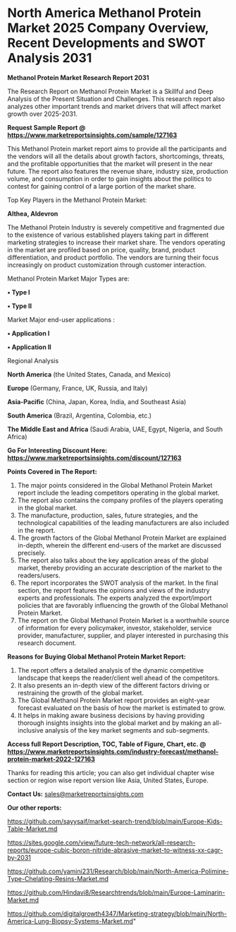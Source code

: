 # North America Methanol Protein Market 2025 Company Overview, Recent Developments and SWOT Analysis 2031

<strong>Methanol Protein Market Research Report 2031</strong>

The Research Report on Methanol Protein Market is a Skillful and Deep Analysis of the Present Situation and Challenges. This research report also analyzes other important trends and market drivers that will affect market growth over 2025-2031.

<strong>Request Sample Report @ <a href=https://www.marketreportsinsights.com/sample/127163>https://www.marketreportsinsights.com/sample/127163</a></strong>

This Methanol Protein market report aims to provide all the participants and the vendors will all the details about growth factors, shortcomings, threats, and the profitable opportunities that the market will present in the near future. The report also features the revenue share, industry size, production volume, and consumption in order to gain insights about the politics to contest for gaining control of a large portion of the market share.

Top Key Players in the Methanol Protein Market:

<strong>Althea, Aldevron</strong>

The Methanol Protein Industry is severely competitive and fragmented due to the existence of various established players taking part in different marketing strategies to increase their market share. The vendors operating in the market are profiled based on price, quality, brand, product differentiation, and product portfolio. The vendors are turning their focus increasingly on product customization through customer interaction.

Methanol Protein Market Major Types are:

<strong>• Type I

• Type II</strong>

Market Major end-user applications :

<strong>• Application I

• Application II</strong>

Regional Analysis

</u><strong><b>North America</b></strong> (the United States, Canada, and Mexico)

<strong><b>Europe </b></strong>(Germany, France, UK, Russia, and Italy)

<strong><b>Asia-Pacific</b></strong> (China, Japan, Korea, India, and Southeast Asia)

<strong><b>South America</b></strong> (Brazil, Argentina, Colombia, etc.)

<strong><b>The Middle East and Africa</b></strong> (Saudi Arabia, UAE, Egypt, Nigeria, and South Africa)

<strong>Go For Interesting Discount Here: <a href=https://www.marketreportsinsights.com/discount/127163>https://www.marketreportsinsights.com/discount/127163</a></strong>

<strong>Points Covered in The Report:</strong>
<ol>
  <li>The major points considered in the Global Methanol Protein Market report include the leading competitors operating in the global market.</li>
  <li>The report also contains the company profiles of the players operating in the global market.</li>
  <li>The manufacture, production, sales, future strategies, and the technological capabilities of the leading manufacturers are also included in the report.</li>
  <li>The growth factors of the Global Methanol Protein Market are explained in-depth, wherein the different end-users of the market are discussed precisely.</li>
  <li>The report also talks about the key application areas of the global market, thereby providing an accurate description of the market to the readers/users.</li>
  <li>The report incorporates the SWOT analysis of the market. In the final section, the report features the opinions and views of the industry experts and professionals. The experts analyzed the export/import policies that are favorably influencing the growth of the Global Methanol Protein Market.</li>
  <li>The report on the Global Methanol Protein Market is a worthwhile source of information for every policymaker, investor, stakeholder, service provider, manufacturer, supplier, and player interested in purchasing this research document.</li>
</ol>
<strong>Reasons for Buying Global Methanol Protein Market Report:</strong>

<ol>
  <li>The report offers a detailed analysis of the dynamic competitive landscape that keeps the reader/client well ahead of the competitors.</li>
  <li>It also presents an in-depth view of the different factors driving or restraining the growth of the global market.</li>
  <li>The Global Methanol Protein Market report provides an eight-year forecast evaluated on the basis of how the market is estimated to grow.</li>
  <li>It helps in making aware business decisions by having providing thorough insights insights into the global market and by making an all-inclusive analysis of the key market segments and sub-segments.</li>
</ol>
<strong>Access full Report Description, TOC, Table of Figure, Chart, etc. @ <a href=https://www.marketreportsinsights.com/industry-forecast/methanol-protein-market-2022-127163>https://www.marketreportsinsights.com/industry-forecast/methanol-protein-market-2022-127163</a></strong>


Thanks for reading this article; you can also get individual chapter wise section or region wise report version like Asia, United States, Europe.

<strong>Contact Us:</strong>
sales@marketreportsinsights.com

<strong>Our other reports:</strong>

<a href=https://github.com/sayysaif/market-search-trend/blob/main/Europe-Kids-Table-Market.md>https://github.com/sayysaif/market-search-trend/blob/main/Europe-Kids-Table-Market.md</a>

<a href=https://sites.google.com/view/future-tech-network/all-research-reports/europe-cubic-boron-nitride-abrasive-market-to-witness-xx-cagr-by-2031>https://sites.google.com/view/future-tech-network/all-research-reports/europe-cubic-boron-nitride-abrasive-market-to-witness-xx-cagr-by-2031</a>

<a href=https://github.com/yamini231/Research/blob/main/North-America-Polimine-Type-Chelating-Resins-Market.md>https://github.com/yamini231/Research/blob/main/North-America-Polimine-Type-Chelating-Resins-Market.md</a>

<a href=https://github.com/Hindavi8/Researchtrends/blob/main/Europe-Laminarin-Market.md>https://github.com/Hindavi8/Researchtrends/blob/main/Europe-Laminarin-Market.md</a>

<a href=https://github.com/digitalgrowth4347/Marketing-strategy/blob/main/North-America-Lung-Biopsy-Systems-Market.md>https://github.com/digitalgrowth4347/Marketing-strategy/blob/main/North-America-Lung-Biopsy-Systems-Market.md</a>"
